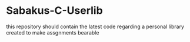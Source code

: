 # Sabakus-C-Userlib
this repository should contain the latest code regarding a personal library created to make assgnments bearable
